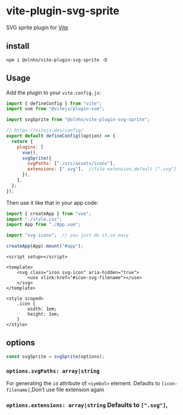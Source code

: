 # vite-plugin-svg-sprite

SVG sprite plugin for [Vite](https://github.com/vitejs/vite)

## install
```
npm i @olnho/vite-plugin-svg-sprite -D
```

## Usage

Add the plugin to your `vite.config.js`:

```javascript
import { defineConfig } from "vite";
import vue from "@vitejs/plugin-vue";

import svgSprite from "@olnho/vite-plugin-svg-sprite";

// https://vitejs.dev/config/
export default defineConfig((option) => {
  return {
    plugins: [
      vue(),
      svgSprite({
        svgPaths: ["./src/assets/icons"],  
        extensions: [".svg"],  //file extension,default [".svg"]
      }),
    ],
  };
});

```

Then use it like that in your app code:

```js
import { createApp } from "vue";
import "./style.css";
import App from "./App.vue";

import "svg-icons";  // you just do it,so easy

createApp(App).mount("#app");

```

```vue 
<script setup></script>

<template>
    <svg class="icon svg-icon" aria-hidden="true">
        <use xlink:href="#icon-svg-filename"></use>
    </svg>
</template>

<style scoped>
    .icon {
        width: 1em;
        height: 1em;
    }
</style>
```

## options

```javascript
const svgSprite = svgSprite(options);
```

### `options.svgPaths: array|string`

For generating the `id` attribute of `<symbol>` element. Defaults to `[icon-filename]`,Don’t use file extension again

### `options.extensions: array|string` Defaults to `[".svg"]`,